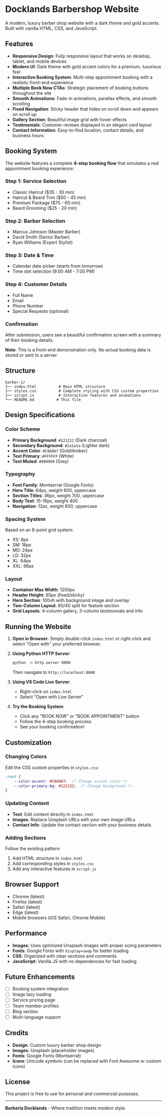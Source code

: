 # Docklands Barbershop Website

A modern, luxury barber shop website with a dark theme and gold accents. Built with vanilla HTML, CSS, and JavaScript.

## Features

- **Responsive Design**: Fully responsive layout that works on desktop, tablet, and mobile devices
- **Modern UI**: Dark theme with gold accent colors for a premium, luxurious feel
- **Interactive Booking System**: Multi-step appointment booking with a realistic front-end experience
- **Multiple Book Now CTAs**: Strategic placement of booking buttons throughout the site
- **Smooth Animations**: Fade-in animations, parallax effects, and smooth scrolling
- **Fixed Navigation**: Sticky header that hides on scroll down and appears on scroll up
- **Gallery Section**: Beautiful image grid with hover effects
- **Testimonials**: Customer reviews displayed in an elegant card layout
- **Contact Information**: Easy-to-find location, contact details, and business hours

## Booking System

The website features a complete **4-step booking flow** that simulates a real appointment booking experience:

### Step 1: Service Selection
- Classic Haircut ($35 - 30 min)
- Haircut & Beard Trim ($50 - 45 min)
- Premium Package ($75 - 60 min)
- Beard Grooming ($25 - 20 min)

### Step 2: Barber Selection
- Marcus Johnson (Master Barber)
- David Smith (Senior Barber)
- Ryan Williams (Expert Stylist)

### Step 3: Date & Time
- Calendar date picker (starts from tomorrow)
- Time slot selection (9:00 AM - 7:00 PM)

### Step 4: Customer Details
- Full Name
- Email
- Phone Number
- Special Requests (optional)

### Confirmation
After submission, users see a beautiful confirmation screen with a summary of their booking details.

**Note**: This is a front-end demonstration only. No actual booking data is stored or sent to a server.

## Structure

```
barber-1/
├── index.html          # Main HTML structure
├── styles.css          # Complete styling with CSS custom properties
├── script.js           # Interactive features and animations
└── README.md          # This file
```

## Design Specifications

### Color Scheme
- **Primary Background**: `#121212` (Dark charcoal)
- **Secondary Background**: `#1a1a1a` (Lighter dark)
- **Accent Color**: `#C8A967` (Gold/Amber)
- **Text Primary**: `#FFFFFF` (White)
- **Text Muted**: `#999999` (Grey)

### Typography
- **Font Family**: Montserrat (Google Fonts)
- **Hero Title**: 64px, weight 800, uppercase
- **Section Titles**: 36px, weight 700, uppercase
- **Body Text**: 15-16px, weight 400
- **Navigation**: 12px, weight 600, uppercase

### Spacing System
Based on an 8-point grid system:
- XS: 8px
- SM: 16px
- MD: 24px
- LG: 32px
- XL: 64px
- XXL: 96px

### Layout
- **Container Max Width**: 1200px
- **Header Height**: 60px (fixed/sticky)
- **Hero Section**: 100vh with background image and overlay
- **Two-Column Layout**: 60/40 split for feature section
- **Grid Layouts**: 4-column gallery, 3-column testimonials and info

## Running the Website

1. **Open in Browser**:
   Simply double-click `index.html` or right-click and select "Open with" your preferred browser.

2. **Using Python HTTP Server**:
   ```bash
   python -m http.server 8000
   ```
   Then navigate to `http://localhost:8000`

3. **Using VS Code Live Server**:
   - Right-click on `index.html`
   - Select "Open with Live Server"

4. **Try the Booking System**:
   - Click any "BOOK NOW" or "BOOK APPOINTMENT" button
   - Follow the 4-step booking process
   - See your booking confirmation!

## Customization

### Changing Colors
Edit the CSS custom properties in `styles.css`:
```css
:root {
    --color-accent: #C8A967;  /* Change accent color */
    --color-primary-bg: #121212;  /* Change background */
}
```

### Updating Content
- **Text**: Edit content directly in `index.html`
- **Images**: Replace Unsplash URLs with your own image URLs
- **Contact Info**: Update the contact section with your business details

### Adding Sections
Follow the existing pattern:
1. Add HTML structure in `index.html`
2. Add corresponding styles in `styles.css`
3. Add any interactive features in `script.js`

## Browser Support

- Chrome (latest)
- Firefox (latest)
- Safari (latest)
- Edge (latest)
- Mobile browsers (iOS Safari, Chrome Mobile)

## Performance

- **Images**: Uses optimized Unsplash images with proper sizing parameters
- **Fonts**: Google Fonts with `display=swap` for better loading
- **CSS**: Organized with clear sections and comments
- **JavaScript**: Vanilla JS with no dependencies for fast loading

## Future Enhancements

- [ ] Booking system integration
- [ ] Image lazy loading
- [ ] Service pricing page
- [ ] Team member profiles
- [ ] Blog section
- [ ] Multi-language support

## Credits

- **Design**: Custom luxury barber shop design
- **Images**: Unsplash (placeholder images)
- **Fonts**: Google Fonts (Montserrat)
- **Icons**: Unicode symbols (can be replaced with Font Awesome or custom icons)

## License

This project is free to use for personal and commercial purposes.

---

**Barbería Docklands** - Where tradition meets modern style.
